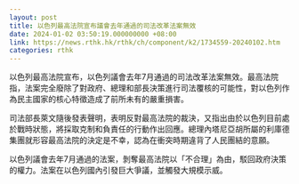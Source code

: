 ```yaml
---
layout: post
title: 以色列最高法院宣布議會去年通過的司法改革法案無效
date: 2024-01-02 03:50:19.000000000 +08:00
link: https://news.rthk.hk/rthk/ch/component/k2/1734559-20240102.htm
categories: rthk
---
```


以色列最高法院宣布，以色列議會去年7月通過的司法改革法案無效。最高法院指，法案完全廢除了對政府、總理和部長決策進行司法覆核的可能性，對以色列作為民主國家的核心特徵造成了前所未有的嚴重損害。

司法部長萊文隨後發表聲明，表明反對最高法院的裁決，又指出由於以色列目前處於戰時狀態，將採取克制和負責任的行動作出回應。總理內塔尼亞胡所屬的利庫德集團就形容最高法院的決定是不幸，認為在衝突時期違背了人民團結的意願。

以色列議會去年7月通過的法案，剝奪最高法院以「不合理」為由，駁回政府決策的權力。法案在以色列國內引發巨大爭議，並觸發大規模示威。
